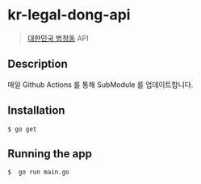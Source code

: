# kr-legal-dong-api
> [대한민국 법정동](https://github.com/kr-legal-dong/kr-legal-dong) API

## Description

매일 Github Actions 를 통해 SubModule 를 업데이트합니다.  

## Installation
```
$ go get
```

## Running the app
```
$  go run main.go 
```

